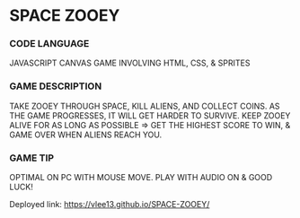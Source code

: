 # SPACE ZOOEY

### CODE LANGUAGE

JAVASCRIPT CANVAS GAME INVOLVING HTML, CSS, & SPRITES

### GAME DESCRIPTION

TAKE ZOOEY THROUGH SPACE, KILL ALIENS, AND COLLECT COINS. AS THE GAME PROGRESSES, IT WILL GET HARDER TO SURVIVE.
KEEP ZOOEY ALIVE FOR AS LONG AS POSSIBLE => GET THE HIGHEST SCORE TO WIN, & GAME OVER WHEN ALIENS REACH YOU.

### GAME TIP

OPTIMAL ON PC WITH MOUSE MOVE. PLAY WITH AUDIO ON & GOOD LUCK!

Deployed link: https://vlee13.github.io/SPACE-ZOOEY/
